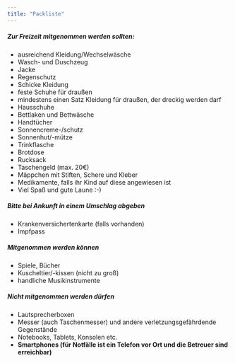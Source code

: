 ```yaml
---
title: "Packliste"
---
```

##### Zur Freizeit mitgenommen werden sollten:
* ausreichend Kleidung/Wechselwäsche
* Wasch- und Duschzeug
* Jacke
* Regenschutz
* Schicke Kleidung
* feste Schuhe für draußen
* mindestens einen Satz Kleidung für draußen, der dreckig werden darf
* Hausschuhe
* Bettlaken und Bettwäsche
* Handtücher
* Sonnencreme-/schutz
* Sonnenhut/-mütze
* Trinkflasche
* Brotdose
* Rucksack
* Taschengeld (max. 20€)
* Mäppchen mit Stiften, Schere und Kleber
* Medikamente, falls ihr Kind auf diese angewiesen ist
* Viel Spaß und gute Laune :-)
##### Bitte bei Ankunft in einem Umschlag abgeben
* Krankenversichertenkarte (falls vorhanden)
* Impfpass
##### Mitgenommen werden können
* Spiele, Bücher
* Kuscheltier/-kissen (nicht zu groß)
* handliche Musikinstrumente
##### Nicht mitgenommen werden dürfen
* Lautsprecherboxen
* Messer (auch Taschenmesser) und andere verletzungsgefährdende Gegenstände
* Notebooks, Tablets, Konsolen etc.
* **Smartphones (für Notfälle ist ein Telefon vor Ort und die Betreuer sind erreichbar)**